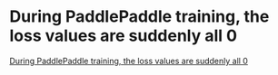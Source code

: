 # During PaddlePaddle training, the loss values are suddenly all 0
[During PaddlePaddle training, the loss values are suddenly all 0](https://aiwithcloud.com/2022/09/14/during_paddlepaddle_training_the_loss_values_are_suddenly_all_0/)